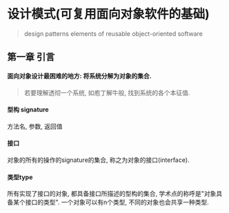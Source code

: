 # 设计模式(可复用面向对象软件的基础)

> design patterns elements of reusable object-oriented software



## 第一章 引言

#### 面向对象设计最困难的地方: 将系统分解为对象的集合.

> 若要理解透彻一个系统, 如庖丁解牛般, 找到系统的各个本征值.

#### 型构 signature

方法名, 参数, 返回值

#### 接口

对象的所有的操作的signature的集合, 称之为对象的接口(interface).

#### 类型type

所有实现了接口的对象, 都具备接口所描述的型构的集合, 学术点的称呼是"对象具备某个接口的类型". 一个对象可以有n个类型, 不同的对象也会共享一种类型.



